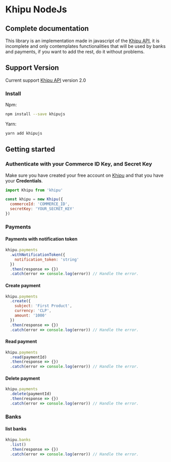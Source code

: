 # Khipu NodeJs

## Complete documentation

This library is an implementation made in javascript of the [Khipu API](https://cl.khipu.com/page/api-referencia/), it is incomplete and only contemplates functionalities that will be used by banks and payments, if you want to add the rest, do it without problems.

## Support Version

Current support [Khipu API](https://cl.khipu.com/page/api) version 2.0 

### Install

Npm:
```bash
npm install --save khipujs
```

Yarn: 
```bash
yarn add khipujs
```

## Getting started

### Authenticate with your Commerce ID Key, and Secret Key

Make sure you have created your free account on [Khipu](https://khipu.com) and that you have your **Credentials**.

```javascript
import Khipu from 'khipu'

const khipu = new Khipu({
  commerceId: 'COMMERCE_ID',
  secretKey: 'YOUR_SECRET_KEY'
})
```

### Payments

#### Payments with notification token

```javascript
khipu.payments
  .withNotificationToken({
    notification_token: 'string'
  })
  .then(response => {})
  .catch(error => console.log(error)) // Handle the error.
```
#### Create payment

```javascript
khipu.payments
  .create({
    subject: 'First Product',
    currency: 'CLP',
    amount: '1000'
  })
  .then(response => {})
  .catch(error => console.log(error)) // Handle the error.
```

#### Read payment

```javascript
khipu.payments
  .read(paymentId)
  .then(response => {})
  .catch(error => console.log(error)) // Handle the error.
```

#### Delete payment

```javascript
khipu.payments
  .delete(paymentId)
  .then(response => {})
  .catch(error => console.log(error)) // Handle the error.
```

### Banks

#### list banks

```javascript
khipu.banks
  .list()
  .then(response => {})
  .catch(error => console.log(error)) // Handle the error.
```